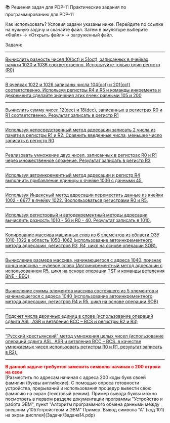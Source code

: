 📚 Решения задач для PDP-11
Практические задания по программированию для PDP-11

Как использовать?
Условия задачи указаны ниже. Перейдите по ссылке на нужную задачу и скачайте файл. Затем в эмуляторе выберите «Файл» -> «Открыть файл» -> загруженный файл.

Задачи:
*******************************************************************************************
[Вычислить разность чисел 10(oct) и 5(oct), записанных в ячейках памяти 1020 и 1036 соответственно. Используйте только один регистр (R0)](Задачи/Задача1.pdp)
*******************************************************************************************
[В ячейках 1022 и 1026 записаны числа 104(oct) и 201(oct) соответственно. Используя регистры R4 и R5 и команды инкремента и декремента сделайте значения этих ячеек равными 105 и 200](Задачи/Задача2.pdp)
*******************************************************************************************
[Вычислить сумму чисел 12(dec) и 18(dec), записанных в регистрах R0 и R1 соответственно. Результат записать в регистр R1](Задачи/Задача3.pdp)
*******************************************************************************************
[Используя непосредственный метод адресации записать 2 числа из памяти в регистры R1 и R2. Сравнить введенные числа, меньшее число записать в регистр R0](Задачи/Задача4.pdp)
*******************************************************************************************
[Реализовать умножение двух чисел, записанных в регистрах R0 и R1 через множественное сложение. Результат записать в регистр R3](Задачи/Задача5.pdp)
*******************************************************************************************
[Используя автоинкрементный метод адресации и регистр R4 выполнить прибавление единицы к ячейке 1036 с данными 45.](Задачи/Задача6.pdp)
*******************************************************************************************
[Используя Индексный метод адресации переместить данные из ячейки 1002 - 6677 в ячейку 1022. Воспользоваться регистрами R0 и R5.](Задачи/Задача7.pdp)
*******************************************************************************************
[Используя регистровый и автодекрементный методы адресации вычислить разность 1010 - 56 и R0 - 40. Результат записать в 1010.](Задачи/Задача8.pdp)
*******************************************************************************************
[Копирование массива машинных слов из 6 элементов из области ОЗУ 1010-1022 в область 1050-1062 (использование автоинкрементного метода адресации, регистров R3, R4, цикл на основе операции SOB).](Задачи/Задача9.pdp)
*******************************************************************************************
[Вычисление размера массива, начинающегося с адреса 1040, признак конца массива – нулевое слово (Автоинкрементный метод адресации с использованием R5, цикл на основе операции TST и команды ветвления BNE - BEQ)](Задачи/Задача10.pdp)
*******************************************************************************************
[Вычисление суммы элементов массива состоящего из 5 элементов и начинающегося с адреса 1040 (использование автоинкрементного метода адресации, регистров R4 и R5, цикл на основе операции SOB)](Задачи/Задача11.pdp)
*******************************************************************************************
[Подсчет числа двоичных единиц в слове (использование операций сдвига ASL, ASR и ветвления BCC – BCS и регистры R2 и R3)](Задачи/Задача12.pdp)
*******************************************************************************************
[“Русский крестьянский” метод умножения целых чисел (использование операций сдвига ASL, ASR и ветвления BCC – BCS, в качестве умножаемых чисел использовать регистры R0 и R1, результат записать в R2).](Задачи/Задача13.pdp)
*******************************************************************************************
<html><span style="color:red; font-weight:bold;">В данной задаче требуется заменить символы начиная с 200 строки на свои </span></html>


<br>
[Разместить по адресам начиная с адреса 200 коды букв своей фамилии (буквы английские). С помощью опроса готовности устройства, прерываний и использования процедур вывести свою фамилию на экран (текстовый режим). Пример вывода буквы можно посмотреть в первом разделе документации программы "Устройство и работа ЭВМ", пункт "Алгоритм программного обмена данными между внешним у1057стройством и ЭВМ" Пример. Вывод символа "А" (код 101) на экран дисплея](Задачи/Задача14.pdp)
